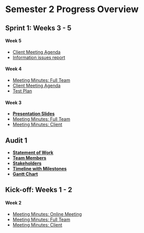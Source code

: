 # Semester 2 Progress Overview

## Sprint 1: Weeks 3 - 5

#### Week 5

* [Client Meeting Agenda](MeetingMinutes/MeetingAgenda2.pdf)
* [Information issues report](Sprint1/information%20issues%20report.pdf)

#### Week 4

* [Meeting Minutes: Full Team](MeetingMinutes/Meeting6.pdf)
* [Client Meeting Agenda](MeetingMinutes/MeetingAgenda1.pdf)
* [Test Plan](Sprint1/Test%20Plan%20(draft).pdf)

#### Week 3

* [**Presentation Slides**](https://docs.google.com/presentation/d/1cvQcCeFERK6mRaIhDVObRH1uYKA7Y_bVxbJuNkgO7x8/edit#slide=id.p9)
* [Meeting Minutes: Full Team](MeetingMinutes/MeetingMinute5.pdf)
* [Meeting Minutes: Client](MeetingMinutes/MeetingMinute4.pdf)

## Audit 1
* **[Statement of Work](Audit1/PDF/Statement%20of%20work,%20initialed.pdf)**
* **[Team Members](Audit1/Images/MCSTeam.002.png)**
* **[Stakeholders](Audit1/Images/MCSStakeHolder.001.png)**
* **[Timeline with Milestones](Audit1/Images/Schedule.png)**
* **[Gantt Chart](Audit1/Images/gantt.PNG)**

## Kick-off: Weeks 1 - 2

#### Week 2
* [Meeting Minutes: Online Meeting](MeetingMinutes/MeetingMinutes3.pdf)
* [Meeting Minutes: Full Team](MeetingMinutes/MeetingMinutes2.pdf)
* [Meeting Minutes: Client](MeetingMinutes/MeetingMinutes1.pdf)




